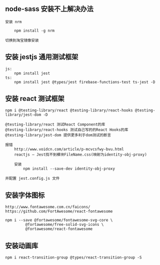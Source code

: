 
## node-sass 安装不上解决办法

    安装 nrm

        npm install -g nrm
    
    切换到淘宝镜像安装

## 安装 jestjs 通用测试框架
    js:
        npm install jest
    ts:
        npm install jest @types/jest firebase-functions-test ts-jest -D

## 安装 react 测试框架

    npm i @testing-library/react @testing-library/react-hooks @testing-library/jest-dom -D

    @testing-library/react 测试React Component的库
    @testing-library/react-hooks 测试自己写的的React Hooks的库
    @testing-library/jest-dom 提供更多利于dom测试的断言

    报错
        http://www.voidcn.com/article/p-mcvcsfwy-bvu.html
        reactjs – Jest找不到模块FileName.css(映射为identity-obj-proxy)

        安装
            npm install --save-dev identity-obj-proxy
            
    并配置 jest.config.js 文件        

## 安装字体图标
    http://www.fontawesome.com.cn/faicons/
    https://github.com/FortAwesome/react-fontawesome

    npm i --save @fortawesome/fontawesome-svg-core \
             @fortawesome/free-solid-svg-icons \
             @fortawesome/react-fontawesome
    
## 安装动画库
    npm i react-transition-group @types/react-transition-group -S